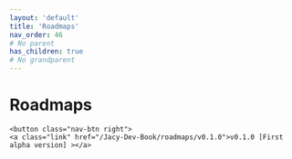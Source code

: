 ```yaml
---
layout: 'default'
title: 'Roadmaps'
nav_order: 46
# No parent
has_children: true
# No grandparent
---
```


# Roadmaps
<div class="nav-btn-block">
    
    <button class="nav-btn right">
    <a class="link" href="/Jacy-Dev-Book/roadmaps/v0.1.0">v0.1.0 [First alpha version] ></a>
</button>

</div>
